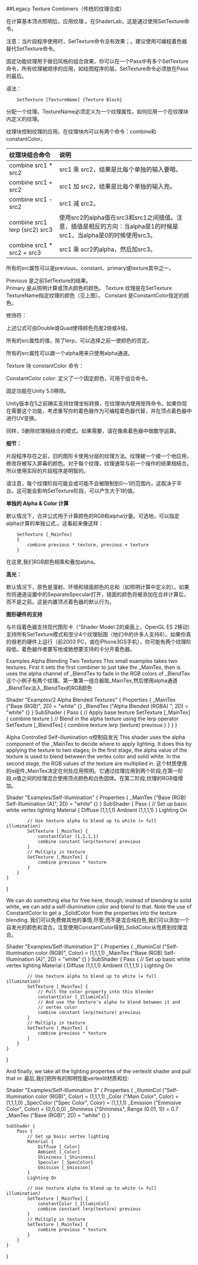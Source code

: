 ##Legacy Texture Combiners（传统的纹理合成）

在计算基本顶点照明后，应用纹理.。在ShaderLab，这是通过使用SetTexture命令。

注意：当片段程序使用时，SetTexture命令没有效果；。建议使用可编程着色器替代SetTexture命令。

固定功能纹理用于做旧风格的组合效果。你可以在一个Pass中有多个SetTexture命令，所有纹理被顺序的应用，如绘图程序的层。SetTexture命令必须放在Pass的最后。

语法：
```
    SetTexture [TextureName] {Texture Block}
```

分配一个纹理。TextureName必须定义为一个纹理属性。如何应用一个在纹理块内定义的纹理。

纹理块控制纹理的应用。在纹理块内可以有两个命令：combine和constantColor。



|纹理块组合命令|说明|
|:--|:--|
|combine src1 * src2|src1 乘 src2，结果是比每个单独的输入要暗。|
|combine src1 + src2|src1 加 src2，结果是比每个单独的输入亮。
|combine src1 - src2|src1 减 src2。|
|combine src1 lerp (src2) src3|使用src2的alpha值在src3和src1之间插值。注意，插值是相反的方向：当alpha是1的时候是src1，当alpha是0的时候使用src3。|
|combine src1 * src2 + src3|src1 乘 scr2的alpha，然后加src3。|
所有的src属性可以是previous、constant、primary或texture其中之一。

Previous 是之前SetTexture的结果。		
Primary 是从照明计算或顶点颜色的颜色。	
Texture 纹理是在SetTexture TextureName指定纹理的颜色（见上图）。
Constant 是ConstantColor指定的颜色。
		
修饰符：

上述公式可由Double或Quad使得颜色亮度2倍或4倍。

所有的src属性的值，除了lerp，可以选择之前一使颜色的否定。	

所有的src属性可以跟一个alpha用来只使用alpha通道。 
		
Texture 块 constantColor 命令：

ConstantColor color: 定义了一个固定颜色，可用于组合命令。

固定功能在Unity 5.0移除。

Unity版本在5之前确实支持纹理坐标转换，在纹理块内使用矩阵命令。如果你现在需要这个功能，考虑重写你的着色器作为可编程着色器代替，并在顶点着色器中进行UV变换。

同样，5删除纹理相结合的模式。如果需要，请在像素着色器中做数学运算。

**细节：**

片段程序存在之前，旧的图形卡使用分层的纹理方法。纹理被一个接一个地应用，修改将被写入屏幕的颜色。对于每个纹理，纹理通常与前一个操作的结果相结合。所以使用实际的片段程序是明智的。


请注意，每个纹理阶段可能会或可能不会被限制到0～1的范围内，这取决于平台。这可能会影响SetTexture阶段，可以产生大于1的值。


**单独的 Alpha & Color 计算**

默认情况下，合并公式用于计算颜色的RGB和alpha分量。可选地，可以指定alpha计算的单独公式.。这看起来像这样：
```
    SetTexture [_MainTex] 
    { 
        combine previous * texture, previous + texture 
    }
```
在这里,我们RGB颜色相乘和叠加alpha。

**高光：**

默认情况下，原色是漫射、环境和镜面颜色的总和（如照明计算中定义的）。如果你将通道设置中的SeparateSpecular打开，镜面的颜色将被添加在合并计算后，而不是之前。这是内置顶点着色器的默认行为。

**图形硬件的支持**

与片段着色器支持现代图形卡（“Shader Model 2的桌面上，OpenGL ES 2移动）支持所有SetTexture模式和至少4个纹理贴图（他们中的许多人支持8）。如果你真的很老的硬件上运行（前2003 PC，或在iPhone3GS手机），你可能有两个纹理阶段低。着色器作者要写他或她想要支持的卡分开着色器。

Examples
Alpha Blending Two Textures
This small examples takes two textures. First it sets the first combiner to just take the _MainTex, then is uses the alpha channel of _BlendTex to fade in the RGB colors of _BlendTex
这个小例子有两个纹理。第一集第一组合器取_MainTex,然后使用alpha通道_BlendTex淡入_BlendTex的RGB颜色

Shader "Examples/2 Alpha Blended Textures" {
    Properties {
        _MainTex ("Base (RGB)", 2D) = "white" {}
        _BlendTex ("Alpha Blended (RGBA) ", 2D) = "white" {}
    }
    SubShader {
        Pass {
            // Apply base texture
            SetTexture [_MainTex] {
                combine texture
            }
            // Blend in the alpha texture using the lerp operator
            SetTexture [_BlendTex] {
                combine texture lerp (texture) previous
            }
        }
    }
}

Alpha Controlled Self-illumination
α控制自发光
This shader uses the alpha component of the _MainTex to decide where to apply lighting. It does this by applying the texture to two stages; In the first stage, the alpha value of the texture is used to blend between the vertex color and solid white. In the second stage, the RGB values of the texture are multiplied in.
这个材质使用的α组件_MainTex决定在何处应用照明。它通过纹理应用到两个阶段,在第一阶段,α值之间的纹理混合使用顶点颜色和白色固体。在第二阶段,纹理的RGB值增加。

Shader "Examples/Self-Illumination" {
    Properties {
        _MainTex ("Base (RGB) Self-Illumination (A)", 2D) = "white" {}
    }
    SubShader {
        Pass {
            // Set up basic white vertex lighting
            Material {
                Diffuse (1,1,1,1)
                Ambient (1,1,1,1)
            }
            Lighting On

            // Use texture alpha to blend up to white (= full illumination)
            SetTexture [_MainTex] {
                constantColor (1,1,1,1)
                combine constant lerp(texture) previous
            }
            // Multiply in texture
            SetTexture [_MainTex] {
                combine previous * texture
            }
        }
    }
}


We can do something else for free here, though; instead of blending to solid white, we can add a self-illumination color and blend to that. Note the use of ConstantColor to get a _SolidColor from the properties into the texture blending.
我们可以免费做其他的事情,尽管;而不是混合纯白色,我们可以添加一个自发光的颜色和混合。注意使用ConstantColor得到_SolidColor从性质到纹理混合。

Shader "Examples/Self-Illumination 2" {
    Properties {
        _IlluminCol ("Self-Illumination color (RGB)", Color) = (1,1,1,1)
        _MainTex ("Base (RGB) Self-Illumination (A)", 2D) = "white" {}
    }
    SubShader {
        Pass {
            // Set up basic white vertex lighting
            Material {
                Diffuse (1,1,1,1)
                Ambient (1,1,1,1)
            }
            Lighting On

            // Use texture alpha to blend up to white (= full illumination)
            SetTexture [_MainTex] {
                // Pull the color property into this blender
                constantColor [_IlluminCol]
                // And use the texture's alpha to blend between it and
                // vertex color
                combine constant lerp(texture) previous
            }
            // Multiply in texture
            SetTexture [_MainTex] {
                combine previous * texture
            }
        }
    }
}

And finally, we take all the lighting properties of the vertexlit shader and pull that in:
最后,我们把所有的照明性能vertexlit材质和拉:

Shader "Examples/Self-Illumination 3" {
    Properties {
        _IlluminCol ("Self-Illumination color (RGB)", Color) = (1,1,1,1)
        _Color ("Main Color", Color) = (1,1,1,0)
        _SpecColor ("Spec Color", Color) = (1,1,1,1)
        _Emission ("Emmisive Color", Color) = (0,0,0,0)
        _Shininess ("Shininess", Range (0.01, 1)) = 0.7
        _MainTex ("Base (RGB)", 2D) = "white" {}
    }

    SubShader {
        Pass {
            // Set up basic vertex lighting
            Material {
                Diffuse [_Color]
                Ambient [_Color]
                Shininess [_Shininess]
                Specular [_SpecColor]
                Emission [_Emission]
            }
            Lighting On

            // Use texture alpha to blend up to white (= full illumination)
            SetTexture [_MainTex] {
                constantColor [_IlluminCol]
                combine constant lerp(texture) previous
            }
            // Multiply in texture
            SetTexture [_MainTex] {
                combine previous * texture
            }
        }
    }
}


